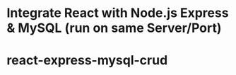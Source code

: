 # Integrate React with Node.js Express & MySQL (run on same Server/Port)

# react-express-mysql-crud
